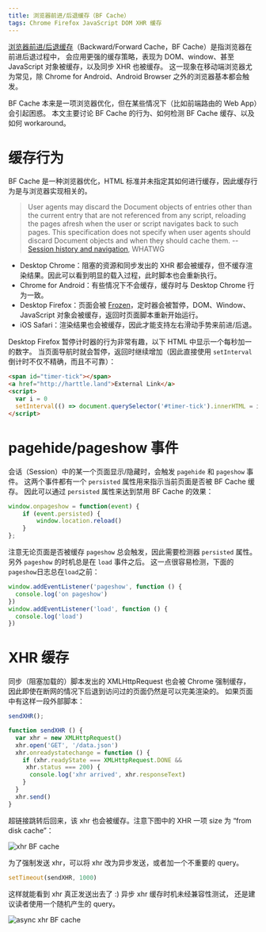 ```yaml
---
title: 浏览器前进/后退缓存（BF Cache）
tags: Chrome Firefox JavaScript DOM XHR 缓存
---
```


[浏览器前进/后退缓存][bfc]（Backward/Forward Cache，BF Cache）是指浏览器在前进后退过程中，
会应用更强的缓存策略，表现为 DOM、window、甚至 JavaScript 对象被缓存，以及同步 XHR 也被缓存。
这一现象在移动端浏览器尤为常见，除 Chrome for Android、Android Browser 之外的浏览器基本都会触发。

BF Cache 本来是一项浏览器优化，但在某些情况下（比如前端路由的 Web App）会引起困惑。
本文主要讨论 BF Cache 的行为、如何检测 BF Cache 缓存、以及如何 workaround。

<!--more-->

# 缓存行为

BF Cache 是一种浏览器优化，HTML 标准并未指定其如何进行缓存，因此缓存行为是与浏览器实现相关的。

> User agents may discard the Document objects of entries other than the current entry that are not referenced from any script, reloading the pages afresh when the user or script navigates back to such pages. This specification does not specify when user agents should discard Document objects and when they should cache them. -- [Session history and navigation][spec-history], WHATWG

* Desktop Chrome：阻塞的资源和同步发出的 XHR 都会被缓存，但不缓存渲染结果。因此可以看到明显的载入过程，此时脚本也会重新执行。
* Chrome for Android：有些情况下不会缓存，缓存时与 Desktop Chrome 行为一致。
* Desktop Firefox：页面会被 [Frozen][bfc]，定时器会被暂停，DOM、Window、JavaScript 对象会被缓存，返回时页面脚本重新开始运行。
* iOS Safari：渲染结果也会被缓存，因此才能支持左右滑动手势来前进/后退。

Desktop Firefox 暂停计时器的行为非常有趣，以下 HTML 中显示一个每秒加一的数字。
当页面导航时就会暂停，返回时继续增加（因此直接使用 `setInterval` 倒计时不仅不精确，而且不可靠）：

```html
<span id="timer-tick"></span>
<a href="http://harttle.land">External Link</a>
<script>
  var i = 0
  setInterval(() => document.querySelector('#timer-tick').innerHTML = i++, 1000)
</script>
```

# pagehide/pageshow 事件

会话（Session）中的某一个页面显示/隐藏时，会触发 `pagehide` 和 `pageshow` 事件。
这两个事件都有一个 `persisted` 属性用来指示当前页面是否被 BF Cache 缓存。
因此可以通过 `persisted` 属性来达到禁用 BF Cache 的效果：

```javascript
window.onpageshow = function(event) {
    if (event.persisted) {
        window.location.reload() 
    }
};
```

注意无论页面是否被缓存 `pageshow` 总会触发，因此需要检测器 `persisted` 属性。
另外 `pageshow` 的时机总是在 `load` 事件之后。
这一点很容易检测，下面的`pageshow`日志总在`load`之前：

```javascript
window.addEventListener('pageshow', function () {
  console.log('on pageshow')
})
window.addEventListener('load', function () {
  console.log('load')
})
```

# XHR 缓存

同步（阻塞加载的）脚本发出的 XMLHttpRequest 也会被 Chrome 强制缓存，
因此即使在断网的情况下后退到访问过的页面仍然是可以完美渲染的。
如果页面中有这样一段外部脚本：

```javascript
sendXHR();

function sendXHR () {
  var xhr = new XMLHttpRequest()
  xhr.open('GET', '/data.json')
  xhr.onreadystatechange = function () {
    if (xhr.readyState === XMLHttpRequest.DONE &&
     xhr.status === 200) {
      console.log('xhr arrived', xhr.responseText)
    }
  }
  xhr.send()
}
```

超链接跳转后回来，该 xhr 也会被缓存。注意下图中的 XHR 一项 size 为 “from disk cache”：

![xhr BF cache][xhr]

为了强制发送 xhr，可以将 xhr 改为异步发送，或者加一个不重要的 query。

```javascript
setTimeout(sendXHR, 1000)
```

这样就能看到 xhr 真正发送出去了 :) 异步 xhr 缓存时机未经兼容性测试，
还是建议读者使用一个随机产生的 query。

![async xhr BF cache][xhr-async]

[bfc]: https://developer.mozilla.org/en-US/docs/Working_with_BFCache
[spec-history]: https://html.spec.whatwg.org/multipage/browsers.html#history
[pageshow]: https://developer.mozilla.org/zh-CN/docs/Web/Events/pageshow
[pagehide]: https://developer.mozilla.org/zh-CN/docs/Web/Events/pagehide
[xhr-async]: /assets/img/blog/javascript/bf-cache-async-xhr@2x.png
[xhr]: /assets/img/blog/javascript/bf-cache-xhr@2x.png
